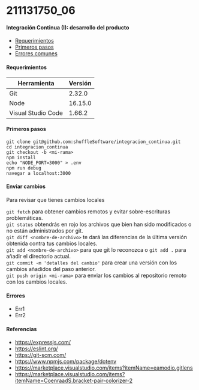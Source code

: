 # 211131750_06
####  Integración Continua (I): desarrollo del producto
 - [Requerimientos](#markdown-header-requirements)
 - [Primeros pasos](#markdown-header-getting-started)
 - [Errores comunes](#markdown-header-errores)

#### Requerimientos
| Herramienta | Versión |
| --- | --- |
| Git | 2.32.0 |
| Node | 16.15.0 |
| Visual Studio Code | 1.66.2 |


#### Primeros pasos 
```
git clone git@github.com:shuffleSoftware/integracion_continua.git 
cd integracion_continua
git checkout -b <mi-rama>
npm install
echo "NODE_PORT=3000" > .env
npm run debug
navegar a localhost:3000
```

#### Enviar cambios
Para revisar que tienes cambios locales

`git fetch` para obtener cambios remotos y evitar sobre-escrituras problemáticas.  
`git status` obtendrás en rojo los archivos que bien han sido modificados o no están administrados por git.  
`git diff <nombre-de-archivo>` te dará las diferencias de la última versión obtenida contra tus cambios locales.  
`git add <nombre-de-archivo>` para que git lo reconozca o `git add .` para añadir el directorio actual.  
`git commit -m 'detalles del cambio'` para crear una versión con los cambios añadidos del paso anterior.  
`git push origin <mi-rama>` para enviar los cambios al repositorio remoto con los cambios locales.  

#### Errores
- Err1
- Err2

#### Referencias
 - https://expressjs.com/
 - https://eslint.org/
 - https://git-scm.com/
 - https://www.npmjs.com/package/dotenv
 - https://marketplace.visualstudio.com/items?itemName=eamodio.gitlens
 - https://marketplace.visualstudio.com/items?itemName=CoenraadS.bracket-pair-colorizer-2
 

